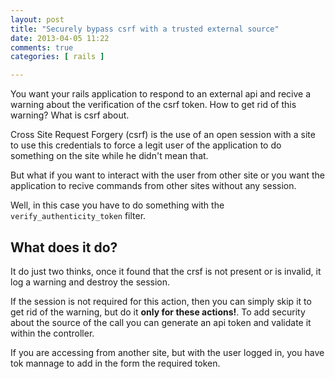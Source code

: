 ```yaml
---
layout: post
title: "Securely bypass csrf with a trusted external source"
date: 2013-04-05 11:22
comments: true
categories: [ rails ]

---
```


You want your rails application to respond to an external api and recive
a warning about the verification of the csrf token. How to get rid of
this warning? What is csrf about.

<!-- more -->

Cross Site Request Forgery (csrf) is the use of an open session with a
site to use this credentials to force a legit user of the application to
do something on the site while he didn't mean that.

But what if you want to interact with the user from other site or you
want the application to recive commands from other sites without any
session.

Well, in this case you have to do something with the
`verify_authenticity_token` filter.

## What does it do? ##

It do just two thinks, once it found that the crsf is not present or is
invalid, it log a warning and destroy the session.

If the session is not required for this action, then you can simply skip
it to get rid of the warning, but do it **only for these actions!**. To
add security about the source of the call you can generate an api token
and validate it within the controller.

If you are accessing from another site, but with the user logged in, you
have tok mannage to add in the form the required token.
